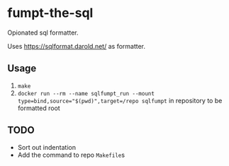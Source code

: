 # fumpt-the-sql

Opionated sql formatter.

Uses https://sqlformat.darold.net/ as formatter.

## Usage

1. `make`
2. `docker run --rm --name sqlfumpt_run --mount type=bind,source="$(pwd)",target=/repo sqlfumpt` in repository to be formatted root

## TODO

- Sort out indentation
- Add the command to repo `Makefile`s
